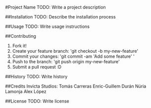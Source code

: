 #Project Name
TODO: Write a project description


##Installation
TODO: Describe the installation process


##Usage
TODO: Write usage instructions


##Contributing
1. Fork it!
2. Create your feature branch: 'git checkout -b my-new-feature'
3. Commit your changes: 'git commit -am 'Add some feature' '
4. Push to the branch: 'git push origin my-new-feature'
5. Submit a pull request :D


##History
TODO: Write history


##Credits
Invicta Studios:
Tomás Carreras
Enric-Guillem Durán
Núria Lamonja
Alex López


##License
TODO: Write license